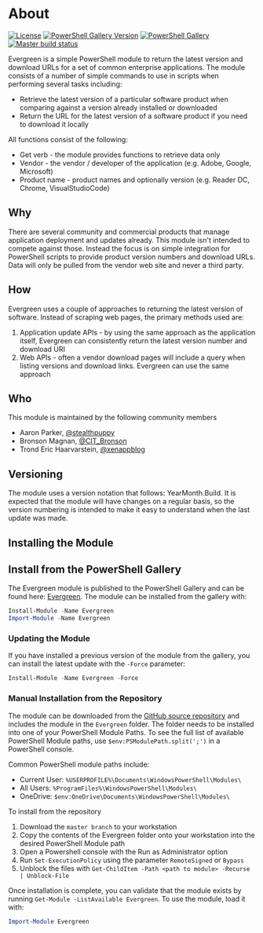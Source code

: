 # About

[![License][license-badge]][license]
[![PowerShell Gallery Version][psgallery-version-badge]][psgallery]
[![PowerShell Gallery][psgallery-badge]][psgallery]
[![Master build status][appveyor-badge]][appveyor-build]

Evergreen is a simple PowerShell module to return the latest version and download URLs for a set of common enterprise applications. The module consists of a number of simple commands to use in scripts when performing several tasks including:

* Retrieve the latest version of a particular software product when comparing against a version already installed or downloaded
* Return the URL for the latest version of a software product if you need to download it locally

All functions consist of the following:

* Get verb - the module provides functions to retrieve data only
* Vendor - the vendor / developer of the application (e.g. Adobe, Google, Microsoft)
* Product name - product names and optionally version (e.g. Reader DC, Chrome, VisualStudioCode)

## Why

There are several community and commercial products that manage application deployment and updates already. This module isn't intended to compete against those. Instead the focus is on simple integration for PowerShell scripts to provide product version numbers and download URLs. Data will only be pulled from the vendor web site and never a third party.

## How

Evergreen uses a couple of approaches to returning the latest version of software. Instead of scraping web pages, the primary methods used are:

1. Application update APIs - by using the same approach as the application itself, Evergreen can consistently return the latest version number and download URI
2. Web APIs - often a vendor download pages will include a query when listing versions and download links. Evergreen can use the same approach

## Who

This module is maintained by the following community members

* Aaron Parker, [@stealthpuppy](https://twitter.com/stealthpuppy)
* Bronson Magnan, [@CIT_Bronson](https://twitter.com/CIT_Bronson)
* Trond Eric Haarvarstein, [@xenappblog](https://twitter.com/xenappblog)

## Versioning

The module uses a version notation that follows: YearMonth.Build. It is expected that the module will have changes on a regular basis, so the version numbering is intended to make it easy to understand when the last update was made.


## Installing the Module

## Install from the PowerShell Gallery

The Evergreen module is published to the PowerShell Gallery and can be found here: [Evergreen](https://www.powershellgallery.com/packages/Evergreen/). The module can be installed from the gallery with:

```powershell
Install-Module -Name Evergreen
Import-Module -Name Evergreen
```

### Updating the Module

If you have installed a previous version of the module from the gallery, you can install the latest update with the `-Force` parameter:

```powershell
Install-Module -Name Evergreen -Force
```

### Manual Installation from the Repository

The module can be downloaded from the [GitHub source repository](https://github.com/aaronparker/Evergreen) and includes the module in the `Evergreen` folder. The folder needs to be installed into one of your PowerShell Module Paths. To see the full list of available PowerShell Module paths, use `$env:PSModulePath.split(';')` in a PowerShell console.

Common PowerShell module paths include:

* Current User: `%USERPROFILE%\Documents\WindowsPowerShell\Modules\`
* All Users: `%ProgramFiles%\WindowsPowerShell\Modules\`
* OneDrive: `$env:OneDrive\Documents\WindowsPowerShell\Modules\`

To install from the repository

1. Download the `master branch` to your workstation
2. Copy the contents of the Evergreen folder onto your workstation into the desired PowerShell Module path
3. Open a Powershell console with the Run as Administrator option
4. Run `Set-ExecutionPolicy` using the parameter `RemoteSigned` or `Bypass`
5. Unblock the files with `Get-ChildItem -Path <path to module> -Recurse | Unblock-File`

Once installation is complete, you can validate that the module exists by running `Get-Module -ListAvailable Evergreen`. To use the module, load it with:

```powershell
Import-Module Evergreen
```

[appveyor-badge]: https://img.shields.io/appveyor/ci/aaronparker/Evergreen/master.svg?style=flat-square&logo=appveyor
[appveyor-build]: https://ci.appveyor.com/project/aaronparker/Evergreen
[psgallery-badge]: https://img.shields.io/powershellgallery/dt/Evergreen.svg?style=flat-square
[psgallery]: https://www.powershellgallery.com/packages/Evergreen
[psgallery-version-badge]: https://img.shields.io/powershellgallery/v/Evergreen.svg?style=flat-square
[psgallery-version]: https://www.powershellgallery.com/packages/Evergreen
[github-release-badge]: https://img.shields.io/github/release/aaronparker/Evergreen.svg?style=flat-square
[github-release]: https://github.com/aaronparker/Evergreen/releases/latest
[license-badge]: https://img.shields.io/github/license/aaronparker/Evergreen.svg?style=flat-square
[license]: https://github.com/aaronparker/Evergreen/blob/master/LICENSE
